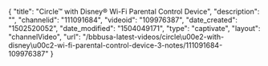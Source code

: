 {
    "title": "Circle&trade; with Disney&reg; Wi-Fi Parental Control Device",
    "description": "",
    "channelid": "111091684",
    "videoid": "109976387",
    "date_created": "1502520052",
    "date_modified": "1504049171",
    "type": "captivate",
    "layout": "channelVideo",
    "url": "\/bbbusa-latest-videos\/circle\u00e2-with-disney\u00c2-wi-fi-parental-control-device-3-notes\/111091684-109976387"
}